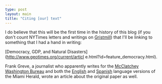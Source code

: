 ```yaml
---
type: post
layout: main
title: "Citing [our] text"
---
```

I do believe that this will be the first time in the history of this blog (if
you don't count NYTimes letters and writings on
[Gristmill](http://gristmill.grist.org)) that I'll be linking to something
that I had a hand in writing:

  
[Democracy, GDP, and Natural Disasters](http://www.geotimes.org/current/articl
e.html?id=feature_democracy.html).

  
Frank Greve, a journalist who apparently writes for the [McClatchey Washington
Bureau](http://www.mcclatchydc.com/goodnews/story/20380.html) and both the
[English](http://www.mcclatchydc.com/goodnews/story/20380.html) and
[Spanish](http://www.elnuevoherald.com/209/story/102358.html) language
versions of the Miami Herald, wrote an article about the original paper as
well.

